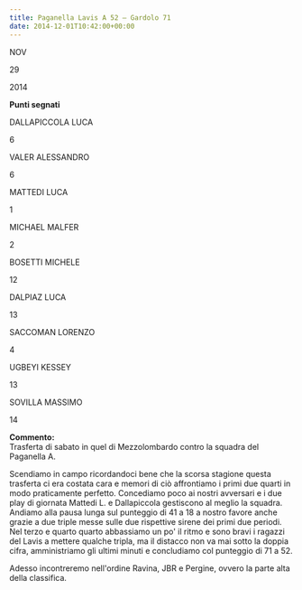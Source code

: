 ```yaml
---
title: Paganella Lavis A 52 – Gardolo 71
date: 2014-12-01T10:42:00+00:00
---
```

NOV

29

2014

**Punti segnati**

DALLAPICCOLA LUCA

6

VALER ALESSANDRO

6

MATTEDI LUCA

1

MICHAEL MALFER

2

BOSETTI MICHELE

12

DALPIAZ LUCA

13

SACCOMAN LORENZO

4

UGBEYI KESSEY

13

SOVILLA MASSIMO

14

**Commento:**  
Trasferta di sabato in quel di Mezzolombardo contro la squadra del Paganella A.

Scendiamo in campo ricordandoci bene che la scorsa stagione questa trasferta ci era costata cara e memori di ciò affrontiamo i primi due quarti in modo praticamente perfetto. Concediamo poco ai nostri avversari e i due play di giornata Mattedi L. e Dallapiccola gestiscono al meglio la squadra. Andiamo alla pausa lunga sul punteggio di 41 a 18 a nostro favore anche grazie a due triple messe sulle due rispettive sirene dei primi due periodi. Nel terzo e quarto quarto abbassiamo un po' il ritmo e sono bravi i ragazzi del Lavis a mettere qualche tripla, ma il distacco non va mai sotto la doppia cifra, amministriamo gli ultimi minuti e concludiamo col punteggio di 71 a 52.

Adesso incontreremo nell'ordine Ravina, JBR e Pergine, ovvero la parte alta della classifica.